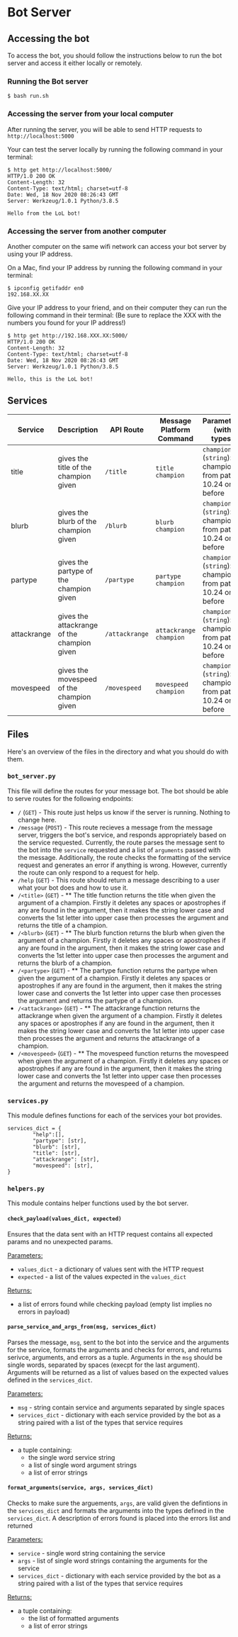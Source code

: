 # Bot Server

## Accessing the bot
To access the bot, you should follow the instructions below to run the bot server and access
it either locally or remotely.

### Running the Bot server
```
$ bash run.sh
```

### Accessing the server from your local computer
After running the server, you will be able to send HTTP requests to `http://localhost:5000`

Your can test the server locally by running the following command in your terminal:
```
$ http get http://localhost:5000/
HTTP/1.0 200 OK
Content-Length: 32
Content-Type: text/html; charset=utf-8
Date: Wed, 18 Nov 2020 08:26:43 GMT
Server: Werkzeug/1.0.1 Python/3.8.5

Hello from the LoL bot!
```

### Accessing the server from another computer
Another computer on the same wifi network can access your bot server by using your IP address.

On a Mac, find your IP address by running the following command in your terminal:
```
$ ipconfig getifaddr en0
192.168.XX.XX
```

Give your IP address to your friend, and on their computer they can run the following command in their terminal:
(Be sure to replace the XXX with the numbers you found for your IP address!)
```
$ http get http://192.168.XXX.XX:5000/
HTTP/1.0 200 OK
Content-Length: 32
Content-Type: text/html; charset=utf-8
Date: Wed, 18 Nov 2020 08:26:43 GMT
Server: Werkzeug/1.0.1 Python/3.8.5

Hello, this is the LoL bot!
```

## Services

| Service  | Description                                                                                   | API Route   | Message Platform Command | Parameters (with  types)                                                                                                                                        | Example Usage       | Returns                                |
|----------|-----------------------------------------------------------------------------------------------|-------------|--------------------------|----------------------------------------------------------------------------------------------------------------------------------------------------------------|---------------------|----------------------------------------|
| title      | gives the title of the champion given | `/title`      | `title champion`            | `champion` (`string`):  a champion from patch 10.24 or before    | title Zed             | `{ "champion": title of champion }`             |
| blurb      | gives the blurb of the champion given | `/blurb`      | `blurb champion`            | `champion` (`string`):  a champion from patch 10.24 or before    | blurb Zed             | `{ "champion": blurb of champion }`             |
| partype      | gives the partype of the champion given | `/partype`      | `partype champion`            | `champion` (`string`):  a champion from patch 10.24 or before    | partype Zed             | `{ "champion": partype of champion }`
| attackrange      | gives the attackrange of the champion given | `/attackrange`      | `attackrange champion`            | `champion` (`string`):  a champion from patch 10.24 or before    | attackrange Zed             | `{ "champion": blurb of champion }`
| movespeed      | gives the movespeed of the champion given | `/movespeed`      | `movespeed champion`            | `champion` (`string`):  a champion from patch 10.24 or before    | movespeed Zed             | `{ "champion": movespeed of champion }`  


## Files
Here's an overview of the files in the directory and what you should do with them.

### `bot_server.py`
This file will define the routes for your message bot. The bot should be able
to serve routes for the following endpoints:

* `/` (`GET`) - This route just helps us know if the server is running. Nothing to
change here.
* `/message` (`POST`) - This route recieves a message from the message server, triggers
the bot's service, and responds appropriately based on the service requested. Currently,
the route parses the message sent to the bot into the `service` requested and a list
of `arguments` passed with the message. Additionally, the route checks the formatting of
the service request and generates an error if anything is wrong. However, currently the
route can only respond to a request for help.
* `/help` (`GET`) - This route should return a message describing to a user what your bot
does and how to use it.
* `/<title>` (`GET`) - ** The title function returns the title when given the argument of a champion.
  Firstly it deletes any spaces or apostrophes if any are found in the argument,
  then it makes the string lower case and converts the 1st letter into upper case
  then processes the argument and returns the title of a champion.
* `/<blurb>` (`GET`) - ** The blurb function returns the blurb when given the argument of a champion.
  Firstly it deletes any spaces or apostrophes if any are found in the argument,
  then it makes the string lower case and converts the 1st letter into upper case
  then processes the argument and returns the blurb of a champion.
* `/<partype>` (`GET`) - ** The partype function returns the partype when given the argument of a champion.
  Firstly it deletes any spaces or apostrophes if any are found in the argument,
  then it makes the string lower case and converts the 1st letter into upper case
  then processes the argument and returns the partype of a champion.
* `/<attackrange>` (`GET`) - ** The attackrange function returns the attackrange when given the argument of a champion.
  Firstly it deletes any spaces or apostrophes if any are found in the argument,
  then it makes the string lower case and converts the 1st letter into upper case
  then processes the argument and returns the attackrange of a champion.
* `/<movespeed>` (`GET`) - ** The movespeed function returns the movespeed when given the argument of a champion.
  Firstly it deletes any spaces or apostrophes if any are found in the argument,
  then it makes the string lower case and converts the 1st letter into upper case
  then processes the argument and returns the movespeed of a champion.

### `services.py`
This module defines functions for each of the services your bot provides.

```
services_dict = {
        "help":[],
        "partype": [str],
        "blurb": [str],
        "title": [str],
        "attackrange": [str],
        "movespeed": [str],
}

```

### `helpers.py`
This module contains helper functions used by the bot server.

#### `check_payload(values_dict, expected)`
Ensures that the data sent with an HTTP request
contains all expected params and no unexpected params.

<ins>Parameters:</ins>
* `values_dict` - a dictionary of values sent with the HTTP request
* `expected` - a list of the values expected in the `values_dict`

<ins>Returns:</ins>
* a list of errors found while checking payload (empty list implies no errors in payload)

#### `parse_service_and_args_from(msg, services_dict)`
Parses the message, `msg`, sent to the bot into the service and the arguments for the service,
formats the arguments and checks for errors, and returns serivce, arguments, and errors as a tuple.
Arguments in the `msg` should be single words, separated by spaces (execpt for the last argument).
Arguments will be returned as a list of values based on the expected values defined in the `services_dict`.

<ins>Parameters:</ins>
* `msg` - string contain service and arguments separated by single spaces
* `services_dict` - dictionary with each service provided by the bot as a string paired with a list of the types
that service requires

<ins>Returns:</ins>
* a tuple containing:
  * the single word service string
  * a list of single word argument strings
  * a list of error strings

#### `format_arguments(service, args, services_dict)`
Checks to make sure the arguements, `args`, are valid given the defintions in the `services_dict` and
formats the arguments into the types defined in the `services_dict`. A description of errors found is placed into the
errors list and returned

<ins>Parameters:</ins>
* `service` - single word string containing the service
* `args` - list of single word strings containing the arguments for the service
* `services_dict` - dictionary with each service provided by the bot as a string paired with a list of the types
that service requires

<ins>Returns:</ins>
* a tuple containing:
  * the list of formatted arguments
  * a list of error strings
